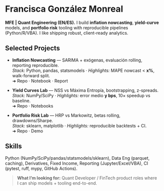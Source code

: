# Francisca González Monreal

**MFE | Quant Engineering (EN/ES).** I build **inflation nowcasting**, **yield-curve** models, and **portfolio risk** tooling with reproducible pipelines (Python/R/VBA). I like shipping robust, client-ready analytics.

## Selected Projects
- **Inflation Nowcasting** — SARIMA + exógenas, evaluación rolling, reporting reproducible.  
  _Stack:_ Python, pandas, statsmodels · _Highlights:_ MAPE nowcast < **x%**, walk-forward split.  
  ➜ Repo · Notebook · Report

- **Yield Curves Lab** — NSS vs Máxima Entropía, bootstrapping, z-spreads.  
  _Stack:_ NumPy/SciPy · _Highlights:_ error medio **y bps**, 10× speedup vs baseline.  
  ➜ Repo · Notebooks

- **Portfolio Risk Lab** — HRP vs Markowitz, betas rolling, drawdowns/Sharpe.  
  _Stack:_ sklearn, matplotlib · _Highlights:_ reproducible backtests + CI.  
  ➜ Repo · Demo

## Skills
Python (NumPy/SciPy/pandas/statsmodels/sklearn), Data Eng (parquet, caching), Derivatives, Fixed Income, Reporting (Jupyter/Excel/VBA), CI (pytest, ruff, mypy, GitHub Actions).

> **What I’m looking for:** Quant Developer / FinTech product roles where I can ship models + tooling end-to-end.
